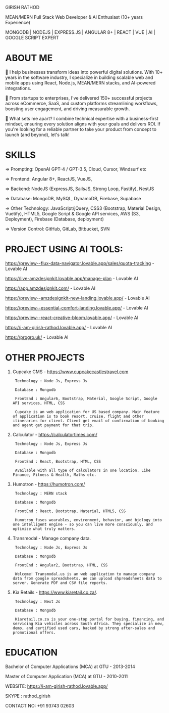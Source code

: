 GIRISH RATHOD

MEAN/MERN Full Stack Web Developer & AI Enthusiast (10+ years Experience)

MONGODB | NODEJS | EXPRESS.JS | ANGULAR 8+ | REACT | VUE | AI | GOOGLE SCRIPT EXPERT

ABOUT ME
========
💼 I help businesses transform ideas into powerful digital solutions. With 10+ years in the software industry, I specialize in building scalable web and mobile apps using React, Node.js, MEAN/MERN stacks, and AI-powered integrations.

🚀 From startups to enterprises, I've delivered 150+ successful projects across eCommerce, SaaS, and custom platforms streamlining workflows, boosting user engagement, and driving measurable growth.

🔑 What sets me apart? I combine technical expertise with a business-first mindset, ensuring every solution aligns with your goals and delivers ROI. If you're looking for a reliable partner to take your product from concept to launch (and beyond), let's talk!

SKILLS
=====
=> Prompting: OpenAI GPT-4 / GPT-3.5, Cloud, Cursor, Windsurf etc 

=> Frontend: Angular 8+, ReactJS, VueJS,

=> Backend: NodeJS (ExpressJS, SailsJS, Strong Loop, Fastify), NestJS

=> Database: MongoDB, MySQL, DynamoDB, Firebase, Supabase

=> Other Technology: JavaScript/jQuery, CSS3 (Bootstrap, Material Design, Vuetify), HTML5, Google Script & Google API services, AWS
(S3, Deployment), Firebase (Database, deployment)

=> Version Control: GitHub, GitLab, Bitbucket, SVN


**PROJECT USING AI TOOLS:**
===========================
https://preview--flux-data-navigator.lovable.app/sales/quota-tracking - Lovable AI

https://live-amzdesignkit.lovable.app/manage-plan - Lovable AI

https://app.amzdesignkit.com/ - Lovable AI

https://preview--amzdesignkit-new-landing.lovable.app/ - Lovable AI

https://preview--essential-comfort-landing.lovable.app/ - Lovable AI

https://preview--react-creative-bloom.lovable.app/ - Lovable AI

https://i-am-girish-rathod.lovable.app/ - Lovable AI

https://progro.uk/ - Lovable AI


OTHER PROJECTS
==============
1. Cupcake CMS - https://www.cupcakecastlestravel.com

        Technology : Node Js, Express Js

        Database : Mongodb

        FrontEnd : Angular6, Bootstrap, Material, Google Script, Google API services, HTML, CSS

        Cupcake is an web application for US based company. Main feature of application is to book resort, cruise, flight and other itineraries for client. Client get email of confirmation of booking and agent get payment for that trip.

2. Calculator - https://calculatortimes.com/

        Technology : Node Js, Express Js

        Database : Mongodb

        FrontEnd : React, Bootstrap, HTML, CSS

        Available with all type of calculators in one location. Like Finance, Fitness & Health, Maths etc.
   
3. Humotron - https://humotron.com/

        Technology : MERN stack

        Database : Mongodb

        FrontEnd : React, Bootstrap, Material, HTML5, CSS

        Humotron fuses wearables, environment, behavior, and biology into one intelligent engine - so you can live more consciously. and optimize what truly matters.       
        
4. Transmodal - Manage company data.

        Technology : Node Js, Express Js

        Database : Mongodb

        FrontEnd : Angular2, Bootstrap, HTML, CSS

        Welcome! Transmodal.us is an web application to manage company data from google spreadsheets. We can upload shpreadsheets data to server. Generate PDF and CSV file reports.

5. Kia Retails - https://www.kiaretail.co.za/.

        Technology : Next Js

        Database : Mongodb

        Kiaretail.co.za is your one-stop portal for buying, financing, and servicing Kia vehicles across South Africa. They specialize in new, demo, and certified used cars, backed by strong after-sales and promotional offers.

EDUCATION
=========

Bachelor of Computer Applications (MCA) at GTU - 2013-2014

Master of Computer Application (MCA) at GTU - 2010-2011


WEBSITE: https://i-am-girish-rathod.lovable.app/

SKYPE : rathod_girish

CONTACT NO: +91 93743 02603


